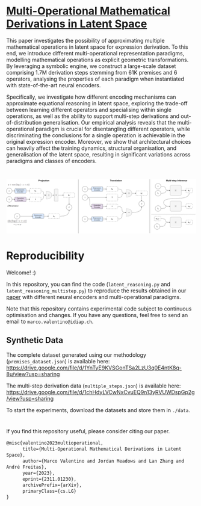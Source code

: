 # [Multi-Operational Mathematical Derivations in Latent Space](https://www.arxiv.org/abs/2311.01230)

This paper investigates the possibility of approximating multiple mathematical operations in latent space for expression derivation. To this end, we introduce different multi-operational representation paradigms, modelling mathematical operations as explicit geometric transformations. By leveraging a symbolic engine, we construct a large-scale dataset comprising 1.7M derivation steps stemming from 61K premises and 6 operators, analysing the properties of each paradigm when instantiated with state-of-the-art neural encoders.

Specifically, we investigate how different encoding mechanisms can approximate equational reasoning in latent space, exploring the trade-off between learning different operators and specialising within single operations, as well as the ability to support multi-step derivations and out-of-distribution generalisation.
Our empirical analysis reveals that the multi-operational paradigm is crucial for disentangling different operators, while discriminating the conclusions for a single operation is achievable in the original expression encoder. Moreover, we show that architectural choices can heavily affect the training dynamics, structural organisation, and generalisation of the latent space, resulting in significant variations across paradigms and classes of encoders.

#

![Image description](latent_math_reasoning.png)

# Reproducibility

Welcome! :) 

In this repository, you can find the code (`latent_reasoning.py` and `latent_reasoning_multistep.py`) to reproduce the results obtained in our [paper](https://www.arxiv.org/abs/2311.01230) with different neural encoders and multi-operational paradigms.

Note that this repository contains experimental code subject to continuous optimisation and changes. If you have any questions, feel free to send an email to `marco.valentino@idiap.ch`.

## Synthetic Data

The complete dataset generated using our methodology (`premises_dataset.json`) is available here: https://drive.google.com/file/d/1YnTyE9KVSGonTSa2LzU3q0E4ntK8q-8u/view?usp=sharing

The multi-step derivation data (`multiple_steps.json`) is available here: https://drive.google.com/file/d/1chHdyLVCwNxCvuEQ9n13yRVUWDspGp2g/view?usp=sharing

To start the experiments, download the datasets and store them in `./data`.

#

If you find this repository useful, please consider citing our paper.

```
@misc{valentino2023multioperational,
      title={Multi-Operational Mathematical Derivations in Latent Space}, 
      author={Marco Valentino and Jordan Meadows and Lan Zhang and André Freitas},
      year={2023},
      eprint={2311.01230},
      archivePrefix={arXiv},
      primaryClass={cs.LG}
}

